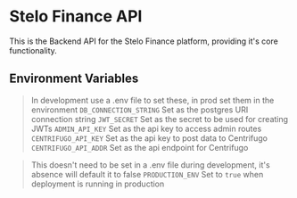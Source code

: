 # Stelo Finance API
This is the Backend API for the Stelo Finance platform, providing it's core functionality.

## Environment Variables
> In development use a .env file to set these, in prod set them in the environment
`DB_CONNECTION_STRING` Set as the postgres URI connection string
`JWT_SECRET` Set as the secret to be used for creating JWTs
`ADMIN_API_KEY` Set as the api key to access admin routes
`CENTRIFUGO_API_KEY` Set as the api key to post data to Centrifugo
`CENTRIFUGO_API_ADDR` Set as the api endpoint for Centrifugo

> This doesn't need to be set in a .env file during development, it's absence will default it to false
`PRODUCTION_ENV` Set to `true` when deployment is running in production
